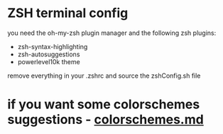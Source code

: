 # ZSH terminal config
you need the oh-my-zsh plugin manager and the following zsh plugins:
- zsh-syntax-highlighting 
- zsh-autosuggestions
- powerlevel10k theme

remove everything in your .zshrc and source the zshConfig.sh file


# if you want some colorschemes suggestions - [colorschemes.md](colorshemes.md)
